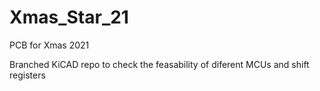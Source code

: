 # Xmas_Star_21
PCB for Xmas 2021

Branched KiCAD repo to check the feasability of diferent MCUs and shift registers
